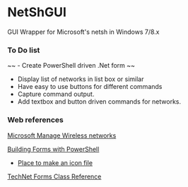 # NetShGUI
GUI Wrapper for Microsoft's netsh in Windows 7/8.x

### To Do list
~~ - Create PowerShell driven .Net form ~~
- Display list of networks in list box or similar
- Have easy to use buttons for different commands
- Capture command output.
- Add textbox and button driven commands for networks.

### Web references
[Microsoft Manage Wireless networks](http://windows.microsoft.com/en-CA/windows-8/manage-wireless-network-profiles)

[Building Forms with PowerShell](http://blogs.technet.com/b/stephap/archive/2012/04/23/building-forms-with-powershell-part-1-the-form.aspx)
- [Place to make an icon file](http://www.xiconeditor.com/)

[TechNet Forms Class Reference](https://msdn.microsoft.com/en-us/library/system.windows.forms.form.aspx)
